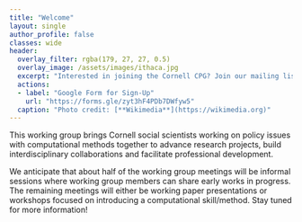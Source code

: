 ```yaml
---
title: "Welcome"
layout: single
author_profile: false
classes: wide
header:
  overlay_filter: rgba(179, 27, 27, 0.5)
  overlay_image: /assets/images/ithaca.jpg
  excerpt: "Interested in joining the Cornell CPG? Join our mailing list for more information!"
  actions:
  - label: "Google Form for Sign-Up"
    url: "https://forms.gle/zyt3hF4PDb7DWfyw5"
  caption: "Photo credit: [**Wikimedia**](https://wikimedia.org)"
---
```


This working group brings Cornell social scientists working on policy issues with computational methods together to advance research projects, build interdisciplinary collaborations and facilitate professional development.

We anticipate that about half of the working group meetings will be informal sessions where working group members can share early works in progress. The remaining meetings will either be working paper presentations or workshops focused on introducing a computational skill/method. Stay tuned for more information!
